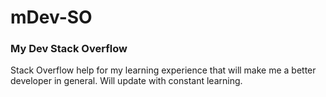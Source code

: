 # mDev-SO
### My Dev Stack Overflow   
Stack Overflow help for my learning experience that will make me a better developer in general. Will update with constant learning.
